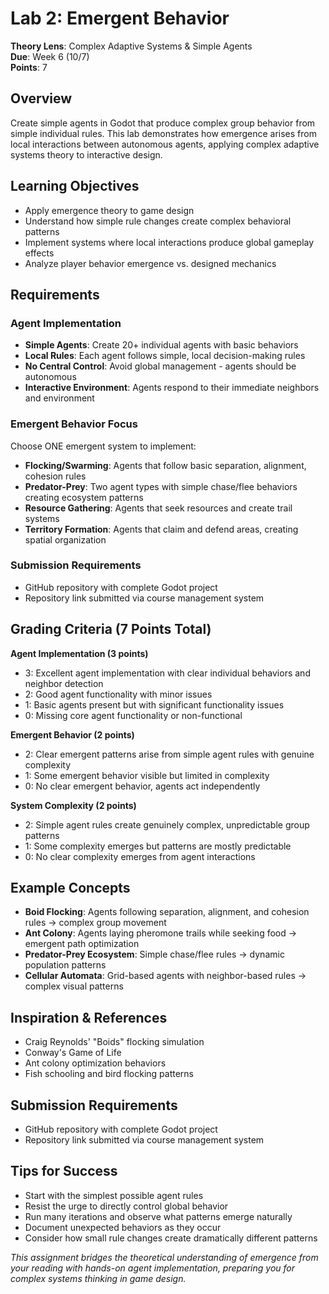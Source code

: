 # Lab 2: Emergent Behavior  
**Theory Lens**: Complex Adaptive Systems & Simple Agents  
**Due**: Week 6 (10/7)  
**Points**: 7

## Overview
Create simple agents in Godot that produce complex group behavior from simple individual rules. This lab demonstrates how emergence arises from local interactions between autonomous agents, applying complex adaptive systems theory to interactive design.

## Learning Objectives  
- Apply emergence theory to game design
- Understand how simple rule changes create complex behavioral patterns
- Implement systems where local interactions produce global gameplay effects
- Analyze player behavior emergence vs. designed mechanics

## Requirements

### Agent Implementation
- **Simple Agents**: Create 20+ individual agents with basic behaviors
- **Local Rules**: Each agent follows simple, local decision-making rules
- **No Central Control**: Avoid global management - agents should be autonomous
- **Interactive Environment**: Agents respond to their immediate neighbors and environment

### Emergent Behavior Focus
Choose ONE emergent system to implement:
- **Flocking/Swarming**: Agents that follow basic separation, alignment, cohesion rules
- **Predator-Prey**: Two agent types with simple chase/flee behaviors creating ecosystem patterns
- **Resource Gathering**: Agents that seek resources and create trail systems
- **Territory Formation**: Agents that claim and defend areas, creating spatial organization

### Submission Requirements
- GitHub repository with complete Godot project
- Repository link submitted via course management system

## Grading Criteria (7 Points Total)

**Agent Implementation (3 points)**
- 3: Excellent agent implementation with clear individual behaviors and neighbor detection
- 2: Good agent functionality with minor issues
- 1: Basic agents present but with significant functionality issues
- 0: Missing core agent functionality or non-functional

**Emergent Behavior (2 points)**
- 2: Clear emergent patterns arise from simple agent rules with genuine complexity
- 1: Some emergent behavior visible but limited in complexity
- 0: No clear emergent behavior, agents act independently

**System Complexity (2 points)**
- 2: Simple agent rules create genuinely complex, unpredictable group patterns
- 1: Some complexity emerges but patterns are mostly predictable
- 0: No clear complexity emerges from agent interactions

## Example Concepts
- **Boid Flocking**: Agents following separation, alignment, and cohesion rules → complex group movement
- **Ant Colony**: Agents laying pheromone trails while seeking food → emergent path optimization
- **Predator-Prey Ecosystem**: Simple chase/flee rules → dynamic population patterns
- **Cellular Automata**: Grid-based agents with neighbor-based rules → complex visual patterns

## Inspiration & References
- Craig Reynolds' "Boids" flocking simulation
- Conway's Game of Life  
- Ant colony optimization behaviors
- Fish schooling and bird flocking patterns

## Submission Requirements  
- GitHub repository with complete Godot project
- Repository link submitted via course management system

## Tips for Success
- Start with the simplest possible agent rules
- Resist the urge to directly control global behavior  
- Run many iterations and observe what patterns emerge naturally
- Document unexpected behaviors as they occur
- Consider how small rule changes create dramatically different patterns

*This assignment bridges the theoretical understanding of emergence from your reading with hands-on agent implementation, preparing you for complex systems thinking in game design.*